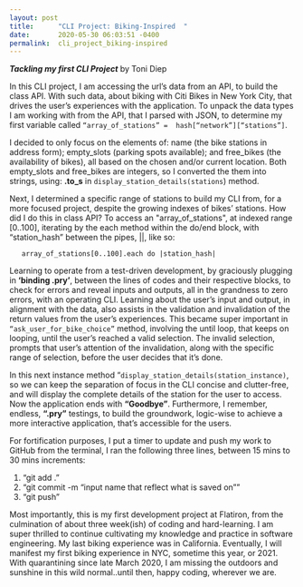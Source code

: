 ```yaml
---
layout: post
title:      "CLI Project: Biking-Inspired  "
date:       2020-05-30 06:03:51 -0400
permalink:  cli_project_biking-inspired
---
```



***Tackling my first CLI Project*** by Toni Diep

In this CLI project, I am accessing the url’s data from an API, to build the class API. With such data, about biking with Citi Bikes in New York City, that drives the user’s experiences with the application.  To unpack the data types I am working with from the API, that I parsed with JSON, to determine my first variable called `“array_of_stations” =  hash[“network”][“stations”]`. 

I decided to only focus on the elements of: name (the bike stations in address form); empty_slots (parking spots available); and free_bikes (the availability of bikes), all based on the chosen and/or current location. Both empty_slots and free_bikes are integers, so I converted the them into strings, using: **.to_s** in `display_station_details(stations`) method.

Next, I determined a specific range of stations to build my CLI from, for a more focused project, despite the growing indexes of bikes’ stations.  How did I do this in class API? To access an "array_of_stations", at indexed range [0..100], iterating by the each method within the do/end block, with “station_hash” between the pipes, ||, like so:

`	array_of_stations[0..100].each do |station_hash|`

Learning to operate from a test-driven development, by graciously plugging in **‘binding .pry’**, between the lines of codes and their respective blocks, to check for errors and reveal inputs and outputs, all in the grandness to zero errors, with an operating CLI. Learning about the user’s input and output, in alignment with the data, also assists in the validation and invalidation of the return values from the user’s experiences. This became super important in `“ask_user_for_bike_choice”` method, involving the until loop, that keeps on looping, until the user’s reached a valid selection. The invalid selection, prompts that user’s attention of the invalidation, along with the specific range of selection, before the user decides that it’s done.

In this next instance method “`display_station_details(station_instance)`, so we can keep the separation of focus in the CLI concise and clutter-free, and will display the complete details of the station for the user to access. Now the application ends with **“Goodbye”**. Furthermore, I remember, endless, **“.pry”** testings, to build the groundwork, logic-wise to achieve a more interactive application, that’s accessible for the users.  

For fortification purposes, I put a timer to update and push my work to GitHub from the terminal, I ran the following three lines, between 15 mins to 30 mins increments:
1. “git add .” 
1. “git commit -m “input name that reflect what is saved on””
1. “git push”

Most importantly, this is my first development project at Flatiron, from the culmination of about three week(ish) of coding and hard-learning. I am super thrilled to continue cultivating my knowledge and practice in software engineering.  My last biking experience was in California.  Eventually, I will manifest my first biking experience in NYC, sometime this year, or 2021.  With quarantining since late March 2020, I am missing the outdoors and sunshine in this wild normal..until then, happy coding, wherever we are.
